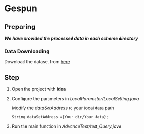 # Gespun



## Preparing

***We have provided the processed data in each scheme directory***

### Data Downloading

Download the  dataset from [here](https://snap.stanford.edu/data/)

## Step

1. Open the project with **idea**

2. Configure the parameters in *LocalParameter/LocalSetting.java*

   Modify the *dataSetAddress* to your local data path

   ```
   String dataSetAddress ={Your_dir/Your_data};
   ```

3. Run the main function in *AdvanceTest/test_Query.java*

